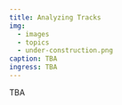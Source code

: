 ```yaml
---
title: Analyzing Tracks
img:
  - images
  - topics
  - under-construction.png
caption: TBA
ingress: TBA
---
```


TBA
